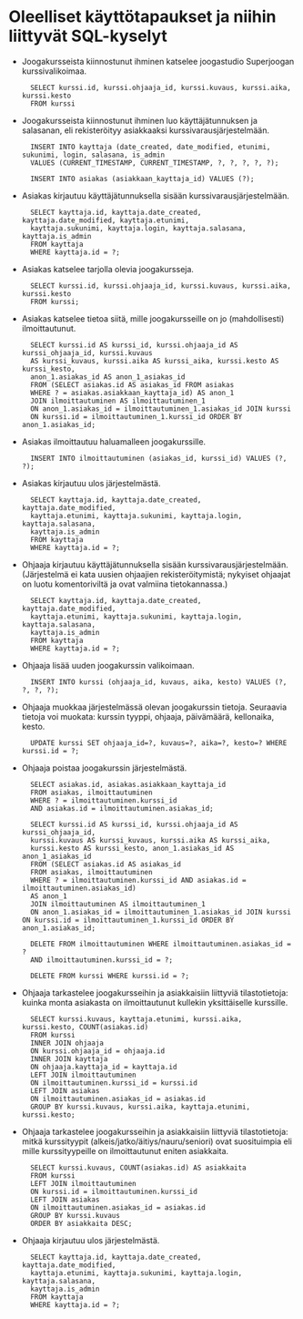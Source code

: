 # Oleelliset käyttötapaukset ja niihin liittyvät SQL-kyselyt

* Joogakursseista kiinnostunut ihminen katselee joogastudio Superjoogan kurssivalikoimaa.

        SELECT kurssi.id, kurssi.ohjaaja_id, kurssi.kuvaus, kurssi.aika, kurssi.kesto
        FROM kurssi


* Joogakursseista kiinnostunut ihminen luo käyttäjätunnuksen ja salasanan, eli rekisteröityy asiakkaaksi kurssivarausjärjestelmään.

        INSERT INTO kayttaja (date_created, date_modified, etunimi, sukunimi, login, salasana, is_admin
        VALUES (CURRENT_TIMESTAMP, CURRENT_TIMESTAMP, ?, ?, ?, ?, ?);

        INSERT INTO asiakas (asiakkaan_kayttaja_id) VALUES (?);


* Asiakas kirjautuu käyttäjätunnuksella sisään kurssivarausjärjestelmään. 

        SELECT kayttaja.id, kayttaja.date_created, kayttaja.date_modified, kayttaja.etunimi,  
        kayttaja.sukunimi, kayttaja.login, kayttaja.salasana, kayttaja.is_admin 
        FROM kayttaja 
        WHERE kayttaja.id = ?;


* Asiakas katselee tarjolla olevia joogakursseja.

        SELECT kurssi.id, kurssi.ohjaaja_id, kurssi.kuvaus, kurssi.aika, kurssi.kesto 
        FROM kurssi;


* Asiakas katselee tietoa siitä, mille joogakursseille on jo (mahdollisesti) ilmoittautunut.

        SELECT kurssi.id AS kurssi_id, kurssi.ohjaaja_id AS kurssi_ohjaaja_id, kurssi.kuvaus 
        AS kurssi_kuvaus, kurssi.aika AS kurssi_aika, kurssi.kesto AS kurssi_kesto, 
        anon_1.asiakas_id AS anon_1_asiakas_id 
        FROM (SELECT asiakas.id AS asiakas_id FROM asiakas 
        WHERE ? = asiakas.asiakkaan_kayttaja_id) AS anon_1 
        JOIN ilmoittautuminen AS ilmoittautuminen_1 
        ON anon_1.asiakas_id = ilmoittautuminen_1.asiakas_id JOIN kurssi 
        ON kurssi.id = ilmoittautuminen_1.kurssi_id ORDER BY anon_1.asiakas_id;

* Asiakas ilmoittautuu haluamalleen joogakurssille. 

        INSERT INTO ilmoittautuminen (asiakas_id, kurssi_id) VALUES (?, ?);


* Asiakas kirjautuu ulos järjestelmästä.

        SELECT kayttaja.id, kayttaja.date_created, kayttaja.date_modified, 
        kayttaja.etunimi, kayttaja.sukunimi, kayttaja.login, kayttaja.salasana, 
        kayttaja.is_admin 
        FROM kayttaja 
        WHERE kayttaja.id = ?;


* Ohjaaja kirjautuu käyttäjätunnuksella sisään kurssivarausjärjestelmään. (Järjestelmä ei kata uusien ohjaajien rekisteröitymistä; nykyiset ohjaajat on luotu komentoriviltä ja ovat valmiina tietokannassa.) 

        SELECT kayttaja.id, kayttaja.date_created, kayttaja.date_modified, 
        kayttaja.etunimi, kayttaja.sukunimi, kayttaja.login, kayttaja.salasana, 
        kayttaja.is_admin 
        FROM kayttaja 
        WHERE kayttaja.id = ?;


* Ohjaaja lisää uuden joogakurssin valikoimaan.

        INSERT INTO kurssi (ohjaaja_id, kuvaus, aika, kesto) VALUES (?, ?, ?, ?);


* Ohjaaja muokkaa järjestelmässä olevan joogakurssin tietoja. Seuraavia tietoja voi muokata: kurssin tyyppi, ohjaaja, päivämäärä, kellonaika, kesto.

        UPDATE kurssi SET ohjaaja_id=?, kuvaus=?, aika=?, kesto=? WHERE kurssi.id = ?;


* Ohjaaja poistaa joogakurssin järjestelmästä.

        SELECT asiakas.id, asiakas.asiakkaan_kayttaja_id 
        FROM asiakas, ilmoittautuminen 
        WHERE ? = ilmoittautuminen.kurssi_id 
        AND asiakas.id = ilmoittautuminen.asiakas_id;

        SELECT kurssi.id AS kurssi_id, kurssi.ohjaaja_id AS kurssi_ohjaaja_id, 
        kurssi.kuvaus AS kurssi_kuvaus, kurssi.aika AS kurssi_aika, 
        kurssi.kesto AS kurssi_kesto, anon_1.asiakas_id AS anon_1_asiakas_id 
        FROM (SELECT asiakas.id AS asiakas_id 
        FROM asiakas, ilmoittautuminen 
        WHERE ? = ilmoittautuminen.kurssi_id AND asiakas.id = ilmoittautuminen.asiakas_id) 
        AS anon_1 
        JOIN ilmoittautuminen AS ilmoittautuminen_1 
        ON anon_1.asiakas_id = ilmoittautuminen_1.asiakas_id JOIN kurssi ON kurssi.id = ilmoittautuminen_1.kurssi_id ORDER BY anon_1.asiakas_id;

        DELETE FROM ilmoittautuminen WHERE ilmoittautuminen.asiakas_id = ? 
        AND ilmoittautuminen.kurssi_id = ?;

        DELETE FROM kurssi WHERE kurssi.id = ?;


* Ohjaaja tarkastelee joogakursseihin ja asiakkaisiin liittyviä tilastotietoja: kuinka monta asiakasta on ilmoittautunut kullekin yksittäiselle kurssille. 

        SELECT kurssi.kuvaus, kayttaja.etunimi, kurssi.aika, kurssi.kesto, COUNT(asiakas.id) 
        FROM kurssi 
        INNER JOIN ohjaaja 
        ON kurssi.ohjaaja_id = ohjaaja.id 
        INNER JOIN kayttaja 
        ON ohjaaja.kayttaja_id = kayttaja.id 
        LEFT JOIN ilmoittautuminen 
        ON ilmoittautuminen.kurssi_id = kurssi.id 
        LEFT JOIN asiakas 
        ON ilmoittautuminen.asiakas_id = asiakas.id 
        GROUP BY kurssi.kuvaus, kurssi.aika, kayttaja.etunimi, kurssi.kesto;


* Ohjaaja tarkastelee joogakursseihin ja asiakkaisiin liittyviä tilastotietoja: mitkä kurssityypit (alkeis/jatko/äitiys/nauru/seniori) ovat suosituimpia eli mille kurssityypeille on ilmoittautunut eniten asiakkaita.

        SELECT kurssi.kuvaus, COUNT(asiakas.id) AS asiakkaita 
        FROM kurssi 
        LEFT JOIN ilmoittautuminen 
        ON kurssi.id = ilmoittautuminen.kurssi_id 
        LEFT JOIN asiakas 
        ON ilmoittautuminen.asiakas_id = asiakas.id 
        GROUP BY kurssi.kuvaus 
        ORDER BY asiakkaita DESC;


* Ohjaaja kirjautuu ulos järjestelmästä.

        SELECT kayttaja.id, kayttaja.date_created, kayttaja.date_modified, 
        kayttaja.etunimi, kayttaja.sukunimi, kayttaja.login, kayttaja.salasana, 
        kayttaja.is_admin 
        FROM kayttaja 
        WHERE kayttaja.id = ?;
